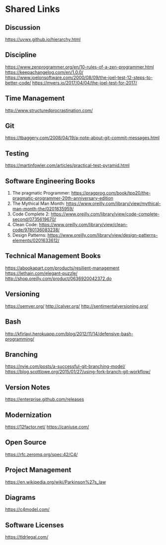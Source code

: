 # Shared Links

## Discussion
https://uvwx.github.io/hierarchy.html

## Discipline
https://www.zenprogrammer.org/en/10-rules-of-a-zen-programmer.html
https://keepachangelog.com/en/1.0.0/
https://www.joelonsoftware.com/2000/08/09/the-joel-test-12-steps-to-better-code/
https://myers.io/2017/04/04/the-joel-test-for-2017/

## Time Management
http://www.structuredprocrastination.com/

## Git
https://tbaggery.com/2008/04/19/a-note-about-git-commit-messages.html

## Testing
https://martinfowler.com/articles/practical-test-pyramid.html

## Software Engineering Books
1. The pragmatic Programmer: https://pragprog.com/book/tpp20/the-pragmatic-programmer-20th-anniversary-edition
2. The Mythical Man Month: https://www.oreilly.com/library/view/mythical-man-month-the/0201835959/
3. Code Complete 2: https://www.oreilly.com/library/view/code-complete-second/0735619670/
4. Clean Code: https://www.oreilly.com/library/view/clean-code/9780136083238/
5. Design Patterns: https://www.oreilly.com/library/view/design-patterns-elements/0201633612/

## Technical Management Books
https://abookapart.com/products/resilient-management
https://lethain.com/elegant-puzzle/
http://shop.oreilly.com/product/0636920042372.do

## Versioning
https://semver.org/
http://calver.org/
http://sentimentalversioning.org/

## Bash
http://kfirlavi.herokuapp.com/blog/2012/11/14/defensive-bash-programming/

## Branching
https://nvie.com/posts/a-successful-git-branching-model/
https://blog.scottlowe.org/2015/01/27/using-fork-branch-git-workflow/

## Version Notes
https://enterprise.github.com/releases

## Modernization
https://12factor.net/
https://caniuse.com/

## Open Source
https://rfc.zeromq.org/spec:42/C4/

## Project Management
https://en.wikipedia.org/wiki/Parkinson%27s_law

## Diagrams
https://c4model.com/

## Software Licenses
https://tldrlegal.com/

